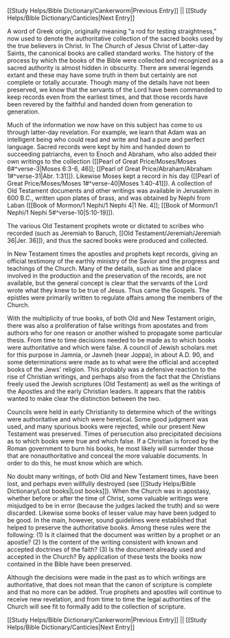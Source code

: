 [[Study Helps/Bible Dictionary/Cankerworm|Previous Entry]]  ||  [[Study Helps/Bible Dictionary/Canticles|Next Entry]]

 A word of Greek origin, originally meaning "a rod for testing straightness," now used to denote the authoritative collection of the sacred books used by the true believers in Christ. In The Church of Jesus Christ of Latter-day Saints, the canonical books are called standard works. The history of the process by which the books of the Bible were collected and recognized as a sacred authority is almost hidden in obscurity. There are several legends extant and these may have some truth in them but certainly are not complete or totally accurate. Though many of the details have not been preserved, we know that the servants of the Lord have been commanded to keep records even from the earliest times, and that those records have been revered by the faithful and handed down from generation to generation.

 Much of the information we now have on this subject has come to us through latter-day revelation. For example, we learn that Adam was an intelligent being who could read and write and had a pure and perfect language. Sacred records were kept by him and handed down to succeeding patriarchs, even to Enoch and Abraham, who also added their own writings to the collection ([[Pearl of Great Price/Moses/Moses 6#^verse-3|Moses 6:3-6, 46]]; [[Pearl of Great Price/Abraham/Abraham 1#^verse-31|Abr. 1:31]]). Likewise Moses kept a record in his day ([[Pearl of Great Price/Moses/Moses 1#^verse-40|Moses 1:40-41]]). A collection of Old Testament documents and other writings was available in Jerusalem in 600 B.C., written upon plates of brass, and was obtained by Nephi from Laban ([[Book of Mormon/1 Nephi/1 Nephi 4|1 Ne. 4]]; [[Book of Mormon/1 Nephi/1 Nephi 5#^verse-10|5:10-19]]).

 The various Old Testament prophets wrote or dictated to scribes who recorded (such as Jeremiah to Baruch, [[Old Testament/Jeremiah/Jeremiah 36|Jer. 36]]), and thus the sacred books were produced and collected.

 In New Testament times the apostles and prophets kept records, giving an official testimony of the earthly ministry of the Savior and the progress and teachings of the Church. Many of the details, such as time and place involved in the production and the preservation of the records, are not available, but the general concept is clear that the servants of the Lord wrote what they knew to be true of Jesus. Thus came the Gospels. The epistles were primarily written to regulate affairs among the members of the Church.

 With the multiplicity of true books, of both Old and New Testament origin, there was also a proliferation of false writings from apostates and from authors who for one reason or another wished to propagate some particular thesis. From time to time decisions needed to be made as to which books were authoritative and which were false. A council of Jewish scholars met for this purpose in Jamnia, or Javneh (near Joppa), in about A.D. 90, and some determinations were made as to what were the official and accepted books of the Jews' religion. This probably was a defensive reaction to the rise of Christian writings, and perhaps also from the fact that the Christians freely used the Jewish scriptures (Old Testament) as well as the writings of the Apostles and the early Christian leaders. It appears that the rabbis wanted to make clear the distinction between the two.

 Councils were held in early Christianity to determine which of the writings were authoritative and which were heretical. Some good judgment was used, and many spurious books were rejected, while our present New Testament was preserved. Times of persecution also precipitated decisions as to which books were true and which false. If a Christian is forced by the Roman government to burn his books, he most likely will surrender those that are nonauthoritative and conceal the more valuable documents. In order to do this, he must know which are which.

 No doubt many writings, of both Old and New Testament times, have been lost, and perhaps even willfully destroyed (see [[Study Helps/Bible Dictionary/Lost books|Lost books]]). When the Church was in apostasy, whether before or after the time of Christ, some valuable writings were misjudged to be in error (because the judges lacked the truth) and so were discarded. Likewise some books of lesser value may have been judged to be good. In the main, however, sound guidelines were established that helped to preserve the authoritative books. Among these rules were the following: (1) Is it claimed that the document was written by a prophet or an apostle? (2) Is the content of the writing consistent with known and accepted doctrines of the faith? (3) Is the document already used and accepted in the Church? By application of these tests the books now contained in the Bible have been preserved.

 Although the decisions were made in the past as to which writings are authoritative, that does not mean that the canon of scripture is complete and that no more can be added. True prophets and apostles will continue to receive new revelation, and from time to time the legal authorities of the Church will see fit to formally add to the collection of scripture.

[[Study Helps/Bible Dictionary/Cankerworm|Previous Entry]]  ||  [[Study Helps/Bible Dictionary/Canticles|Next Entry]]